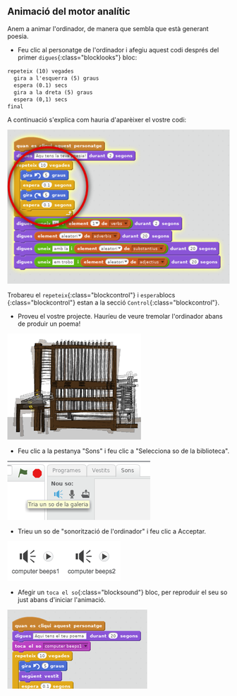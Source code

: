 ## Animació del motor analític

Anem a animar l'ordinador, de manera que sembla que està generant poesia.

+ Feu clic al personatge de l'ordinador i afegiu aquest codi després del primer `digues`{:class="blocklooks"} bloc:

```blocks
repeteix (10) vegades
  gira a l'esquerra (5) graus 
  espera (0.1) secs 
  gira a la dreta (5) graus 
  espera (0,1) secs 
final
```

A continuació s'explica com hauria d'aparèixer el vostre codi:

![captura de pantalla](images/poetry-animate.png)

Trobareu el `repeteix`{:class="blockcontrol"} i `espera`blocs {:class="blockcontrol"} estan a la secció `Control`{:class="blockcontrol"}.

+ Proveu el vostre projecte. Hauríeu de veure tremolar l'ordinador abans de produir un poema!

![captura de pantalla](images/poetry-animate-test.png)

+ Feu clic a la pestanya "Sons" i feu clic a "Selecciona so de la biblioteca".

![captura de pantalla](images/poetry-sound.png)

+ Trieu un so de "sonorització de l'ordinador" i feu clic a Acceptar.

![captura de pantalla](images/poetry-beeps.png)

+ Afegir un `toca el so`{:class="blocksound"} bloc, per reproduir el seu so just abans d'iniciar l'animació.

![captura de pantalla](images/poetry-play.png)
